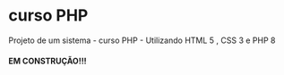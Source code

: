 <h1>curso PHP</h1>

<p> Projeto de um sistema - curso PHP - Utilizando HTML 5 , CSS 3 e PHP 8</p>

<h4>EM CONSTRUÇÃO!!!</h4>
